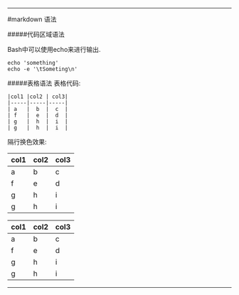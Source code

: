 _ _ _
#markdown 语法

#####代码区域语法

Bash中可以使用echo来进行输出.  

    echo 'something'  
    echo -e '\tSometing\n'  

#####表格语法
表格代码:

    |col1 |col2 | col3|
    |-----|-----|-----|
    | a   |  b  |  c  |
    | f   |  e  |  d  |
    | g   |  h  |  i  |
    | g   |  h  |  i  |

隔行换色效果:

|col1 |col2 | col3|
|-----|-----|-----|
| a   |  b  |  c  |
| f   |  e  |  d  |
| g   |  h  |  i  |
| g   |  h  |  i  |

col1 |col2 | col3
-----|-----|-----
 a   |  b  |  c
 f   |  e  |  d
 g   |  h  |  i
 g   |  h  |  i
_ _ _
